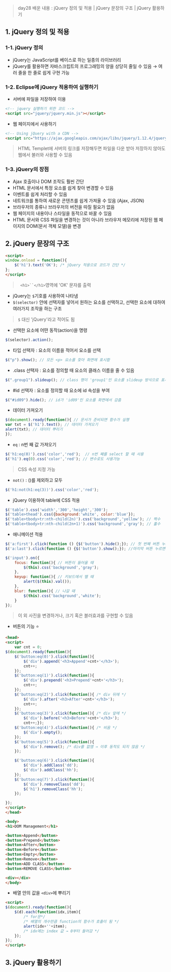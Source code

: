 > day28 배운 내용 : jQuery 정의 및 적용 | jQuery 문장의 구조 | jQuery 활용하기

## 1. jQuery 정의 및 적용

### 1-1. jQuery 정의

- jQuery는 JavaScript를 베이스로 하는 일종의 라이브러리
- jQuery를 활용하면 자바스크립트의 프로그래밍의 양을 상당히 줄일 수 있음 → 여러 줄을 한 줄로 쉽게 구현 가능

### 1-2. Eclipse에 jQuery 적용하여 실행하기

- 서버에 파일을 저장하여 이용

```html
<!-- jquery 실행하기 위한 코드 -->
<script src="jquery/jquery.min.js"></script>
```

- 웹 페이지에서 사용하기

```html
<!-- Using jQuery with a CDN -->
<script src="https://ajax.googleapis.com/ajax/libs/jquery/1.12.4/jquery.min.js"></script>
```

> HTML Templet에 서버의 링크를 저장해두면 파일을 다운 받아 저장하지 않아도 웹에서 불러와 사용할 수 있음

### 1-3. jQuery의 장점

- Ajax 호출이나 DOM 조작도 훨씬 간단
- HTML 문서에서 특정 요소를 쉽게 찾아 변경할 수 있음
- 이벤트를 쉽게 처리할 수 있음
- 네트워크를 통하여 새로운 콘텐츠를 쉽게 가져올 수 있음 (Ajax, JSON)
- 브라우저의 종류나 브라우저의 버전을 따질 필요가 없음
- 웹 페이지의 내용이나 스타일을 동적으로 바꿀 수 있음
- HTML 문서와 CSS 파일을 변경하는 것이 아니라 브라우저 메모리에 저장된 웹 페이지의 DOM(문서 객체 모델)을 변경



## 2. jQuery 문장의 구조

```html
<script>
window.onload = function(){
	$('h1').text('OK'); /* jQuery 적용으로 코드가 간단 */
};
</script>
```

> ` <h1>``</h1>`영역에 'OK' 문자를 출력

- jQuery는 `$`기호를 사용하여 나타냄
- `$(selector)` 안에 선택자를 넣어서 원하는 요소를 선택하고, 선택한 요소에 대하여 여러가지 조작을 하는 구조

> `$` 대신 'jQuery'라고 적어도 됨

- 선택한 요소에 어떤 동작(action)을 명령

```javascript
$(selector).action();
```

- 타입 선택자 : 요소의 이름을 적어서 요소를 선택

```javascript
$("p").show(); // 모든 <p> 요소를 찾아 화면에 표시함
```

- .class 선택자 : 요소를 정의할 때 요소의 클래스 이름을 줄 수 있음

```javascript
$(".group1").slideup(); // class 명이 'group1'인 요소를 slideup 방식으로 표시
```

- #id 선택자 : 요소를 정의할 때 요소에 id 속성을 부여

```javascript
$("#id09").hide(); // id가 'id09'인 요소를 화면에서 감춤 
```

- 데이터 가져오기

```javascript
$(document).ready(function(){ // 문서가 준비되면 함수가 실행 
var txt = $('h1').text(); // 데이터 가져오기 
alert(txt); // 데이터 뿌리기 
});
```

- `eq` : n번 째 값 가져오기 

```javascript
$('h1:eq(0)').css('color','red');  // n번 째를 select 할 때 사용
$('h1').eq(0).css('color','red'); // 변수로도 사용가능 
```

> CSS 속성 지정 가능

- `not()` : ()를 제외하고 모두

```javascript
$('h1:not(h1:eq(3))').css('color','red');
```

- jQuery  이용하여 table에 CSS 적용

```javascript
$('table').css('width','300','height','300');
$('table>thead').css({background:'white', color:'blue'});
$('table>tbody>tr:nth-child(2n)').css('background','yellow'); // 짝수 
$('table>tbody>tr:nth-child(2n+1)').css('background','gray'); // 홀수 
```

- 애니메이션 적용

```javascript
$('a:first').click(function () {$('button').hide();}); // 첫 번째 버튼 누르면
$('a:last').click(function () {$('button').show();}); //마지막 버튼 누르면
```

```javascript
$('input').on({
    focus: function(){ // 버튼이 들어올 때
        $(this).css('background','gray');
    },
    keyup: function(){ // 키보드에서 뗄 때
        alert($(this).val());
    },
    blur: function(){ // 나갈 때
        $(this).css('background','white');
    }
});
```

> 이 외 사진을 변경하거나, 크기 혹은 블러효과를 구현할 수 있음

- 버튼의 기능 :star:

```html
<head>
<script>
	var cnt = 0;
$(document).ready(function(){
	$('button:eq(0)').click(function(){
		$('div').append('<h3>Append'+cnt+'</h3>');
		cnt++;
	});
	$('button:eq(1)').click(function(){
		$('div').prepend('<h3>Prepend'+cnt+'</h3>');
		cnt++;
	});
	$('button:eq(2)').click(function(){ /* div 뒤에 */
		$('div').after('<h3>After'+cnt+'</h3>');
		cnt++;
	});
	$('button:eq(3)').click(function(){ /* div 앞에 */
		$('div').before('<h3>Before'+cnt+'</h3>');
		cnt++;});
	$('button:eq(4)').click(function(){ /* 비움 */
		$('div').empty();
	});
	$('button:eq(5)').click(function(){
		$('div').remove(); /* div를 없앰 → 이후 동작도 되지 않음 */ 
	});

	$('button:eq(6)').click(function(){
		$('div').addClass('dd');
		$('div').addClass('hh');
	});
	$('button:eq(7)').click(function(){
		$('div').removeClass('dd');
		$('h1').removeClass('hh');
	});

});
</script>
</head>

<body>
<h1>DOM Management</h1>

<button>Append</button>
<button>Prepend</button>
<button>After</button>
<button>Before</button>
<button>Empty</button>
<button>Remove</button>
<button>ADD CLASS</button>
<button>REMOVE CLASS</button>

<div></div>
</body>
```

- 배열 안의 값을 `<div>`에 뿌리기

```html
<script>
$(document).ready(function(){
	$(d).each(function(idx,item){ 
		/* for문*/
		/* 배열의 개수만큼 function의 함수가 호출이 됨 */
		alert(idx+''+item);
		/* idx에는 index 값 → 0부터 들어감 */
	}); 
});
</script>
```



## 3. jQuery 활용하기

